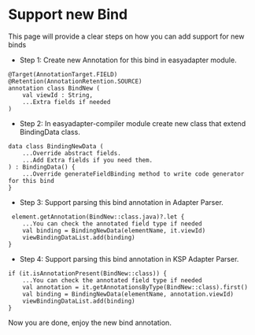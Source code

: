 # Support new Bind

This page will provide a clear steps on how you can add support for new binds 

- Step 1: Create new Annotation for this bind in easyadapter module.
```
@Target(AnnotationTarget.FIELD)
@Retention(AnnotationRetention.SOURCE)
annotation class BindNew (
    val viewId : String,
    ...Extra fields if needed
)
```

- Step 2: In easyadapter-compiler module create new class that extend BindingData class.
```
data class BindingNewData (
    ...Override abstract fields.
    ...Add Extra fields if you need them.
) : BindingData() {
    ...Override generateFieldBinding method to write code generator for this bind
}
```

- Step 3: Support parsing this bind annotation in Adapter Parser.
```
 element.getAnnotation(BindNew::class.java)?.let {
    ...You can check the annotated field type if needed 
    val binding = BindingNewData(elementName, it.viewId)
    viewBindingDataList.add(binding)
}
```

- Step 4: Support parsing this bind annotation in KSP Adapter Parser.
```
if (it.isAnnotationPresent(BindNew::class)) {
    ...You can check the annotated field type if needed 
    val annotation = it.getAnnotationsByType(BindNew::class).first()
    val binding = BindingNewData(elementName, annotation.viewId)
    viewBindingDataList.add(binding)
}
```

Now you are done, enjoy the new bind annotation.